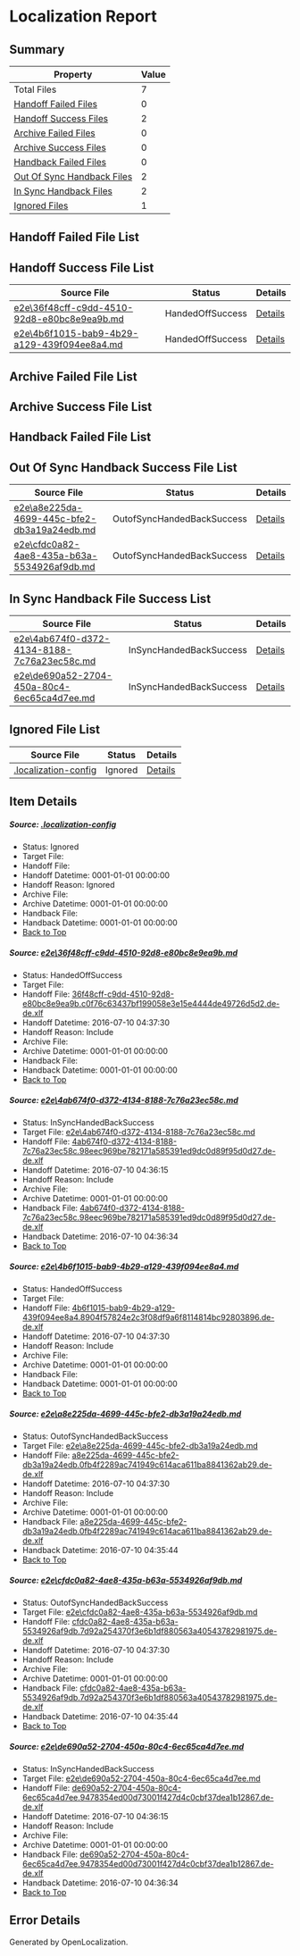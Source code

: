 # <a name='report-top'></a> Localization Report

## Summary
 Property | Value 
 -------- | ----- 
 Total Files | 7
[ Handoff Failed Files ](#handoff-failed-list)| 0
[ Handoff Success Files ](#handoff-success-list)| 2
[ Archive Failed Files ](#archive-failed-list)| 0
[ Archive Success Files ](#archive-success-list)| 0
[ Handback Failed Files ](#handback-failed-list)| 0
[ Out Of Sync Handback Files ](#outofsync-handback-success-list)| 2
[ In Sync Handback Files ](#insync-handback-success-list)| 2
[ Ignored Files ](#ignored-list)| 1

## <a name='handoff-failed-list'></a> Handoff Failed File List

## <a name='handoff-success-list'></a> Handoff Success File List
 Source File | Status | Details 
 ----------- | ------ | ------- 
 [e2e\36f48cff-c9dd-4510-92d8-e80bc8e9ea9b.md](https://github.com/OpenLocalizationTestOrg/oltest/blob/c1e4f74d3cc6823eba13fd1685dbd5280e2b36ca/e2e/36f48cff-c9dd-4510-92d8-e80bc8e9ea9b.md) | HandedOffSuccess | [Details](#fa020b1051f2ea4f2a1353cad50274f4a417b2361)
 [e2e\4b6f1015-bab9-4b29-a129-439f094ee8a4.md](https://github.com/OpenLocalizationTestOrg/oltest/blob/ee43d6fd86bb9ecf0af99e9beb93c98a97c2c159/e2e/4b6f1015-bab9-4b29-a129-439f094ee8a4.md) | HandedOffSuccess | [Details](#0444f09acdc3ceb5cd96e1b6261ba1491caf581d3)

## <a name='archive-failed-list'></a> Archive Failed File List

## <a name='archive-success-list'></a> Archive Success File List

## <a name='handback-failed-list'></a> Handback Failed File List

## <a name='outofsync-handback-success-list'></a> Out Of Sync Handback Success File List
 Source File | Status | Details 
 ----------- | ------ | ------- 
 [e2e\a8e225da-4699-445c-bfe2-db3a19a24edb.md](https://github.com/OpenLocalizationTestOrg/oltest/blob/97b90c87faec5334cd9a58a2c3215f498ab6001c/e2e/a8e225da-4699-445c-bfe2-db3a19a24edb.md) | OutofSyncHandedBackSuccess | [Details](#b563815b7f0fdc82838bc826b600a9fbd6b66f0b4)
 [e2e\cfdc0a82-4ae8-435a-b63a-5534926af9db.md](https://github.com/OpenLocalizationTestOrg/oltest/blob/97b90c87faec5334cd9a58a2c3215f498ab6001c/e2e/cfdc0a82-4ae8-435a-b63a-5534926af9db.md) | OutofSyncHandedBackSuccess | [Details](#cef8b4fe0f2b21523730543a8bc4284066553e805)

## <a name='insync-handback-success-list'></a> In Sync Handback File Success List
 Source File | Status | Details 
 ----------- | ------ | ------- 
 [e2e\4ab674f0-d372-4134-8188-7c76a23ec58c.md](https://github.com/OpenLocalizationTestOrg/oltest/blob/9c0de5681e5e69595eecff65122461c05d17b74b/e2e/4ab674f0-d372-4134-8188-7c76a23ec58c.md) | InSyncHandedBackSuccess | [Details](#ffbb7c6b45d34e65882d03d84a4679aaa47e079f2)
 [e2e\de690a52-2704-450a-80c4-6ec65ca4d7ee.md](https://github.com/OpenLocalizationTestOrg/oltest/blob/9c0de5681e5e69595eecff65122461c05d17b74b/e2e/de690a52-2704-450a-80c4-6ec65ca4d7ee.md) | InSyncHandedBackSuccess | [Details](#013d1ecfafc78e58591921e24f70d30ac1c7028a6)

## <a name='ignored-list'></a> Ignored File List
 Source File | Status | Details 
 ----------- | ------ | ------- 
 [.localization-config](https://github.com/OpenLocalizationTestOrg/oltest/blob/c1e4f74d3cc6823eba13fd1685dbd5280e2b36ca/.localization-config) | Ignored | [Details](#3d4f252ac210baf56311d7e97dcc2db10974dbd20)

## Item Details
##### <a name='3d4f252ac210baf56311d7e97dcc2db10974dbd20'></a> Source: [.localization-config](https://github.com/OpenLocalizationTestOrg/oltest/blob/c1e4f74d3cc6823eba13fd1685dbd5280e2b36ca/.localization-config)
* Status: Ignored
* Target File: 
* Handoff File: 
* Handoff Datetime: 0001-01-01 00:00:00
* Handoff Reason: Ignored
* Archive File: 
* Archive Datetime: 0001-01-01 00:00:00
* Handback File: 
* Handback Datetime: 0001-01-01 00:00:00
* [Back to Top](#report-top)

##### <a name='fa020b1051f2ea4f2a1353cad50274f4a417b2361'></a> Source: [e2e\36f48cff-c9dd-4510-92d8-e80bc8e9ea9b.md](https://github.com/OpenLocalizationTestOrg/oltest/blob/c1e4f74d3cc6823eba13fd1685dbd5280e2b36ca/e2e/36f48cff-c9dd-4510-92d8-e80bc8e9ea9b.md)
* Status: HandedOffSuccess
* Target File: 
* Handoff File: [36f48cff-c9dd-4510-92d8-e80bc8e9ea9b.c0f76c63437bf199058e3e15e4444de49726d5d2.de-de.xlf](https://github.com/OpenLocalizationTestOrg/olhandoff-e2e/blob/5eccaadb81c8f714f57a79fa5558553640acbdc0/ol-handoff/OpenLocalizationTestOrg/oltest-dede-fly/ci/ht/36f48cff-c9dd-4510-92d8-e80bc8e9ea9b.c0f76c63437bf199058e3e15e4444de49726d5d2.de-de.xlf)
* Handoff Datetime: 2016-07-10 04:37:30
* Handoff Reason: Include
* Archive File: 
* Archive Datetime: 0001-01-01 00:00:00
* Handback File: 
* Handback Datetime: 0001-01-01 00:00:00
* [Back to Top](#report-top)

##### <a name='ffbb7c6b45d34e65882d03d84a4679aaa47e079f2'></a> Source: [e2e\4ab674f0-d372-4134-8188-7c76a23ec58c.md](https://github.com/OpenLocalizationTestOrg/oltest/blob/9c0de5681e5e69595eecff65122461c05d17b74b/e2e/4ab674f0-d372-4134-8188-7c76a23ec58c.md)
* Status: InSyncHandedBackSuccess
* Target File: [e2e\4ab674f0-d372-4134-8188-7c76a23ec58c.md](https://github.com/OpenLocalizationTestOrg/oltest-dede-fly/blob/1a8897c8ebe3b1ec4853b6154385aa46bd00c7dc/e2e/4ab674f0-d372-4134-8188-7c76a23ec58c.md)
* Handoff File: [4ab674f0-d372-4134-8188-7c76a23ec58c.98eec969be782171a585391ed9dc0d89f95d0d27.de-de.xlf](https://github.com/OpenLocalizationTestOrg/olhandoff-e2e/blob/f74409fa8197e1f4c90d6282498bcd7b9980d29f/ol-handoff/OpenLocalizationTestOrg/oltest-dede-fly/ci/ht/4ab674f0-d372-4134-8188-7c76a23ec58c.98eec969be782171a585391ed9dc0d89f95d0d27.de-de.xlf)
* Handoff Datetime: 2016-07-10 04:36:15
* Handoff Reason: Include
* Archive File: 
* Archive Datetime: 0001-01-01 00:00:00
* Handback File: [4ab674f0-d372-4134-8188-7c76a23ec58c.98eec969be782171a585391ed9dc0d89f95d0d27.de-de.xlf](https://github.com/OpenLocalizationTestOrg/olhandback-e2e/blob/94a46cc05ae6609e7f51ddc4708903bc3ca4794b/ol-handback/OpenLocalizationTestOrg/oltest-dede-fly/ci/ht/4ab674f0-d372-4134-8188-7c76a23ec58c.98eec969be782171a585391ed9dc0d89f95d0d27.de-de.xlf)
* Handback Datetime: 2016-07-10 04:36:34
* [Back to Top](#report-top)

##### <a name='0444f09acdc3ceb5cd96e1b6261ba1491caf581d3'></a> Source: [e2e\4b6f1015-bab9-4b29-a129-439f094ee8a4.md](https://github.com/OpenLocalizationTestOrg/oltest/blob/ee43d6fd86bb9ecf0af99e9beb93c98a97c2c159/e2e/4b6f1015-bab9-4b29-a129-439f094ee8a4.md)
* Status: HandedOffSuccess
* Target File: 
* Handoff File: [4b6f1015-bab9-4b29-a129-439f094ee8a4.8904f57824e2c3f08df9a6f8114814bc92803896.de-de.xlf](https://github.com/OpenLocalizationTestOrg/olhandoff-e2e/blob/5eccaadb81c8f714f57a79fa5558553640acbdc0/ol-handoff/OpenLocalizationTestOrg/oltest-dede-fly/ci/ht/4b6f1015-bab9-4b29-a129-439f094ee8a4.8904f57824e2c3f08df9a6f8114814bc92803896.de-de.xlf)
* Handoff Datetime: 2016-07-10 04:37:30
* Handoff Reason: Include
* Archive File: 
* Archive Datetime: 0001-01-01 00:00:00
* Handback File: 
* Handback Datetime: 0001-01-01 00:00:00
* [Back to Top](#report-top)

##### <a name='b563815b7f0fdc82838bc826b600a9fbd6b66f0b4'></a> Source: [e2e\a8e225da-4699-445c-bfe2-db3a19a24edb.md](https://github.com/OpenLocalizationTestOrg/oltest/blob/97b90c87faec5334cd9a58a2c3215f498ab6001c/e2e/a8e225da-4699-445c-bfe2-db3a19a24edb.md)
* Status: OutofSyncHandedBackSuccess
* Target File: [e2e\a8e225da-4699-445c-bfe2-db3a19a24edb.md](https://github.com/OpenLocalizationTestOrg/oltest-dede-fly/blob/bac3a496fd9065dde542c6932d6c036aa1d39101/e2e/a8e225da-4699-445c-bfe2-db3a19a24edb.md)
* Handoff File: [a8e225da-4699-445c-bfe2-db3a19a24edb.0fb4f2289ac741949c614aca611ba8841362ab29.de-de.xlf](https://github.com/OpenLocalizationTestOrg/olhandoff-e2e/blob/5eccaadb81c8f714f57a79fa5558553640acbdc0/ol-handoff/OpenLocalizationTestOrg/oltest-dede-fly/ci/ht/a8e225da-4699-445c-bfe2-db3a19a24edb.0fb4f2289ac741949c614aca611ba8841362ab29.de-de.xlf)
* Handoff Datetime: 2016-07-10 04:37:30
* Handoff Reason: Include
* Archive File: 
* Archive Datetime: 0001-01-01 00:00:00
* Handback File: [a8e225da-4699-445c-bfe2-db3a19a24edb.0fb4f2289ac741949c614aca611ba8841362ab29.de-de.xlf](https://github.com/OpenLocalizationTestOrg/olhandback-e2e/blob/7ee8acef0e60b864a493531b2fcfc9aa3aacdf9d/ol-handback/OpenLocalizationTestOrg/oltest-dede-fly/ci/high/a8e225da-4699-445c-bfe2-db3a19a24edb.0fb4f2289ac741949c614aca611ba8841362ab29.de-de.xlf)
* Handback Datetime: 2016-07-10 04:35:44
* [Back to Top](#report-top)

##### <a name='cef8b4fe0f2b21523730543a8bc4284066553e805'></a> Source: [e2e\cfdc0a82-4ae8-435a-b63a-5534926af9db.md](https://github.com/OpenLocalizationTestOrg/oltest/blob/97b90c87faec5334cd9a58a2c3215f498ab6001c/e2e/cfdc0a82-4ae8-435a-b63a-5534926af9db.md)
* Status: OutofSyncHandedBackSuccess
* Target File: [e2e\cfdc0a82-4ae8-435a-b63a-5534926af9db.md](https://github.com/OpenLocalizationTestOrg/oltest-dede-fly/blob/bac3a496fd9065dde542c6932d6c036aa1d39101/e2e/cfdc0a82-4ae8-435a-b63a-5534926af9db.md)
* Handoff File: [cfdc0a82-4ae8-435a-b63a-5534926af9db.7d92a254370f3e6b1df880563a40543782981975.de-de.xlf](https://github.com/OpenLocalizationTestOrg/olhandoff-e2e/blob/5eccaadb81c8f714f57a79fa5558553640acbdc0/ol-handoff/OpenLocalizationTestOrg/oltest-dede-fly/ci/ht/cfdc0a82-4ae8-435a-b63a-5534926af9db.7d92a254370f3e6b1df880563a40543782981975.de-de.xlf)
* Handoff Datetime: 2016-07-10 04:37:30
* Handoff Reason: Include
* Archive File: 
* Archive Datetime: 0001-01-01 00:00:00
* Handback File: [cfdc0a82-4ae8-435a-b63a-5534926af9db.7d92a254370f3e6b1df880563a40543782981975.de-de.xlf](https://github.com/OpenLocalizationTestOrg/olhandback-e2e/blob/7ee8acef0e60b864a493531b2fcfc9aa3aacdf9d/ol-handback/OpenLocalizationTestOrg/oltest-dede-fly/ci/high/cfdc0a82-4ae8-435a-b63a-5534926af9db.7d92a254370f3e6b1df880563a40543782981975.de-de.xlf)
* Handback Datetime: 2016-07-10 04:35:44
* [Back to Top](#report-top)

##### <a name='013d1ecfafc78e58591921e24f70d30ac1c7028a6'></a> Source: [e2e\de690a52-2704-450a-80c4-6ec65ca4d7ee.md](https://github.com/OpenLocalizationTestOrg/oltest/blob/9c0de5681e5e69595eecff65122461c05d17b74b/e2e/de690a52-2704-450a-80c4-6ec65ca4d7ee.md)
* Status: InSyncHandedBackSuccess
* Target File: [e2e\de690a52-2704-450a-80c4-6ec65ca4d7ee.md](https://github.com/OpenLocalizationTestOrg/oltest-dede-fly/blob/1a8897c8ebe3b1ec4853b6154385aa46bd00c7dc/e2e/de690a52-2704-450a-80c4-6ec65ca4d7ee.md)
* Handoff File: [de690a52-2704-450a-80c4-6ec65ca4d7ee.9478354ed00d73001f427d4c0cbf37dea1b12867.de-de.xlf](https://github.com/OpenLocalizationTestOrg/olhandoff-e2e/blob/f74409fa8197e1f4c90d6282498bcd7b9980d29f/ol-handoff/OpenLocalizationTestOrg/oltest-dede-fly/ci/ht/de690a52-2704-450a-80c4-6ec65ca4d7ee.9478354ed00d73001f427d4c0cbf37dea1b12867.de-de.xlf)
* Handoff Datetime: 2016-07-10 04:36:15
* Handoff Reason: Include
* Archive File: 
* Archive Datetime: 0001-01-01 00:00:00
* Handback File: [de690a52-2704-450a-80c4-6ec65ca4d7ee.9478354ed00d73001f427d4c0cbf37dea1b12867.de-de.xlf](https://github.com/OpenLocalizationTestOrg/olhandback-e2e/blob/94a46cc05ae6609e7f51ddc4708903bc3ca4794b/ol-handback/OpenLocalizationTestOrg/oltest-dede-fly/ci/ht/de690a52-2704-450a-80c4-6ec65ca4d7ee.9478354ed00d73001f427d4c0cbf37dea1b12867.de-de.xlf)
* Handback Datetime: 2016-07-10 04:36:34
* [Back to Top](#report-top)


## Error Details

Generated by OpenLocalization.
